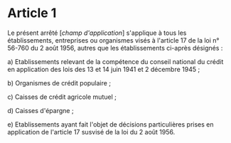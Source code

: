 # Article 1

Le présent arrêté [*champ d'application*] s'applique à tous les établissements, entreprises ou organismes visés à l'article 17 de la loi n° 56-760 du 2 août 1956, autres que les établissements ci-après désignés :

a) Etablissements relevant de la compétence du conseil national du crédit en application des lois des 13 et 14 juin 1941 et 2 décembre 1945 ;

b) Organismes de crédit populaire ;

c) Caisses de crédit agricole mutuel ;

d) Caisses d'épargne ;

e) Etablissements ayant fait l'objet de décisions particulières prises en application de l'article 17 susvisé de la loi du 2 août 1956.
